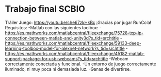 # Trabajo final SCBIO
Tráiler Juego: https://youtu.be/che67zkHkBc
¡Gracias por jugar RunCola!
Requisitos:
-Matlab con las siguientes toolbox:
  -https://es.mathworks.com/matlabcentral/fileexchange/75728-tcp-ip-connection-between-matlab-and-unity3d?s_tid=srchtitle
  -https://es.mathworks.com/matlabcentral/fileexchange/59133-deep-learning-toolbox-model-for-alexnet-network?s_tid=srchtitle
  -https://es.mathworks.com/matlabcentral/fileexchange/45182-matlab-support-package-for-usb-webcams?s_tid=srchtitle
-Webcam correctamente conectada y funcional.
-Un entorno de juego correctamente iluminado, ni muy poca ni demasiada luz.
-Ganas de divertirse.
